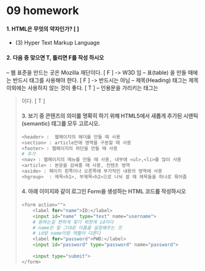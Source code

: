 # 09 homework


#### 1. HTML은 무엇의 약자인가? [ ]
- (3) Hyper Text Markup Language


#### 2. 다음 중 맞으면 T, 틀리면 F를 작성 하시오

– 웹 표준을 만드는 곳은 Mozilla 재단이다. [ F ] -> W3D 임
– 표(table) 을 만들 때에는 반드시 <th> 태그를 사용해야 한다. [ F ] -> 반드시는 아님
– 제목(Heading) 태그는 제목 이외에는 사용하지 않는 것이 좋다. [ T ]
– 인용문을 가리키는 태그는 <blockquote> 이다. [ T ]


#### 3. 보기 중 콘텐츠의 의미를 명확히 하기 위해 HTML5에서 새롭게 추가된 시맨틱(semantic) 태그를 모두 고르시오.
```python
<header> :  웹페이지의 헤더를 만들 때 사용
<section> : article안에 영역을 구분할 때 사용
<footer> : 웹페이지의 하단을 만들 때 사용
# 추가 
<nav> : 웹페이지의 메뉴를 만들 때 사용, 내부에 <ul>,<li>를 많이 사용 
<article> : 본문을 감싸줄 때 사용, 컨텐츠 영역
<aside> : 페이지 왼쪽이나 오른쪽에 부가적인 내용의 영역에 사용
<hgroup>  : 제목<h1>, 부제목<h2>으로 나눠 쓸 때 제목들을 하나로 묶어줌
```



#### 4. 아래 이미지와 같이 로그인 Form을 생성하는 HTML 코드를 작성하시오

```python
<form action="">
	<label for="name">ID:</label> 
    <input id="name" type="text" name="username"> 
    # 원하는걸 편하게 찾기 위한게 id이다
    # name은 말 그대로 이름을 설정해주는 것
    # id랑 name이랑 역활이 다른다
    <label for="password">PWD:</label>
    <input id="password" type="password" name="password">
    
    <input type="submit">
</form>
```
